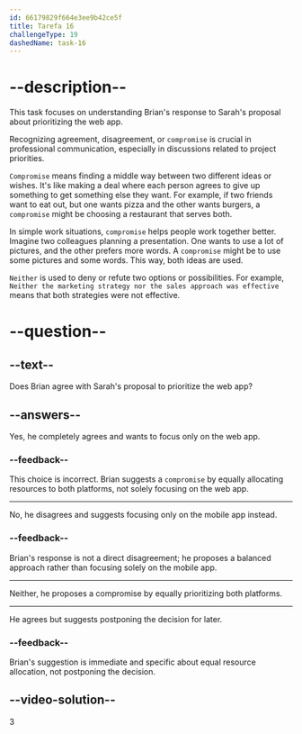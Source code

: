 ```yaml
---
id: 66179829f664e3ee9b42ce5f
title: Tarefa 16
challengeType: 19
dashedName: task-16
---
```


<!--
AUDIO REFERENCE:
Sarah: I'm not sure I agree with that, Brian. The web app needs attention. It has more users. Prioritizing the web app makes more sense given its larger user base.
Brian: Well, here’s what I think we could do. Why don’t we allocate resources to both platforms equally? We could give equal priority to both the web app and the mobile app.
-->

# --description--

This task focuses on understanding Brian's response to Sarah's proposal about prioritizing the web app.

Recognizing agreement, disagreement, or `compromise` is crucial in professional communication, especially in discussions related to project priorities.

`Compromise` means finding a middle way between two different ideas or wishes. It's like making a deal where each person agrees to give up something to get something else they want. For example, if two friends want to eat out, but one wants pizza and the other wants burgers, a `compromise` might be choosing a restaurant that serves both.

In simple work situations, `compromise` helps people work together better. Imagine two colleagues planning a presentation. One wants to use a lot of pictures, and the other prefers more words. A `compromise` might be to use some pictures and some words. This way, both ideas are used.

`Neither` is used to deny or refute two options or possibilities. For example, `Neither the marketing strategy nor the sales approach was effective` means that both strategies were not effective.

# --question--

## --text--

Does Brian agree with Sarah's proposal to prioritize the web app?

## --answers--

Yes, he completely agrees and wants to focus only on the web app.

### --feedback--

This choice is incorrect. Brian suggests a `compromise` by equally allocating resources to both platforms, not solely focusing on the web app.

---

No, he disagrees and suggests focusing only on the mobile app instead.

### --feedback--

Brian's response is not a direct disagreement; he proposes a balanced approach rather than focusing solely on the mobile app.

---

Neither, he proposes a compromise by equally prioritizing both platforms.

---

He agrees but suggests postponing the decision for later.

### --feedback--

Brian's suggestion is immediate and specific about equal resource allocation, not postponing the decision.

## --video-solution--

3
